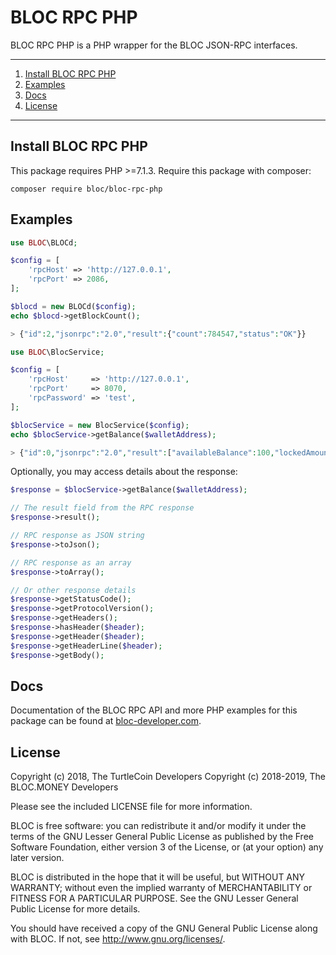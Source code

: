 
# BLOC RPC PHP

BLOC RPC PHP is a PHP wrapper for the BLOC JSON-RPC interfaces.

---

1) [Install BLOC RPC PHP](#install-bloc-rpc-php)
1) [Examples](#examples)
1) [Docs](#docs)
1) [License](#license)

---

## Install BLOC RPC PHP

This package requires PHP >=7.1.3. Require this package with composer:

```
composer require bloc/bloc-rpc-php
```

## Examples

```php
use BLOC\BLOCd;

$config = [
    'rpcHost' => 'http://127.0.0.1',
    'rpcPort' => 2086,
];

$blocd = new BLOCd($config);
echo $blocd->getBlockCount();

> {"id":2,"jsonrpc":"2.0","result":{"count":784547,"status":"OK"}}
``` 

```php
use BLOC\BlocService;

$config = [
    'rpcHost'     => 'http://127.0.0.1',
    'rpcPort'     => 8070,
    'rpcPassword' => 'test',
];

$blocService = new BlocService($config);
echo $blocService->getBalance($walletAddress);

> {"id":0,"jsonrpc":"2.0","result":["availableBalance":100,"lockedAmount":50]}
``` 

Optionally, you may access details about the response:

```php
$response = $blocService->getBalance($walletAddress);

// The result field from the RPC response
$response->result();

// RPC response as JSON string
$response->toJson();

// RPC response as an array
$response->toArray();

// Or other response details
$response->getStatusCode();
$response->getProtocolVersion();
$response->getHeaders();
$response->hasHeader($header);
$response->getHeader($header);
$response->getHeaderLine($header);
$response->getBody();
``` 

## Docs

Documentation of the BLOC RPC API and more PHP examples for this package can be found at [bloc-developer.com](https://bloc-developer.com).

## License

Copyright (c) 2018, The TurtleCoin Developers
Copyright (c) 2018-2019, The BLOC.MONEY Developers

Please see the included LICENSE file for more information.

BLOC is free software: you can redistribute it and/or modify
it under the terms of the GNU Lesser General Public License as published by
the Free Software Foundation, either version 3 of the License, or
(at your option) any later version.

BLOC is distributed in the hope that it will be useful,
but WITHOUT ANY WARRANTY; without even the implied warranty of
MERCHANTABILITY or FITNESS FOR A PARTICULAR PURPOSE.  See the
GNU Lesser General Public License for more details.

You should have received a copy of the GNU General Public License
along with BLOC. If not, see <http://www.gnu.org/licenses/>.
